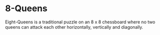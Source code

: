 # 8-Queens
Eight-Queens is a traditional puzzle on an 8 x 8 chessboard where no two queens can attack each other horizontally, vertically and diagonally.


